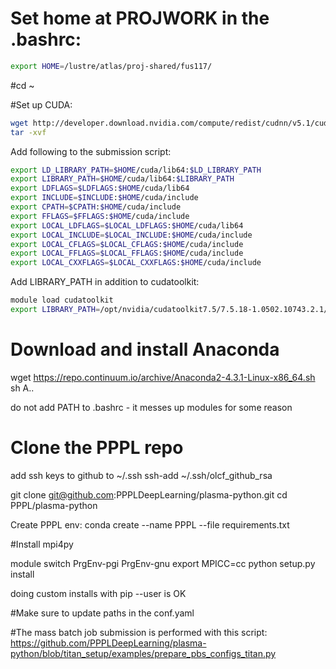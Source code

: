 # Set home at PROJWORK in the .bashrc:
```bash
export HOME=/lustre/atlas/proj-shared/fus117/
```

#cd ~


#Set up CUDA:
```bash
wget http://developer.download.nvidia.com/compute/redist/cudnn/v5.1/cudnn-7.5-linux-x64-v5.1.tgz
tar -xvf 
```

Add following to the submission script:

```bash
export LD_LIBRARY_PATH=$HOME/cuda/lib64:$LD_LIBRARY_PATH
export LIBRARY_PATH=$HOME/cuda/lib64:$LIBRARY_PATH
export LDFLAGS=$LDFLAGS:$HOME/cuda/lib64
export INCLUDE=$INCLUDE:$HOME/cuda/include
export CPATH=$CPATH:$HOME/cuda/include
export FFLAGS=$FFLAGS:$HOME/cuda/include
export LOCAL_LDFLAGS=$LOCAL_LDFLAGS:$HOME/cuda/lib64
export LOCAL_INCLUDE=$LOCAL_INCLUDE:$HOME/cuda/include
export LOCAL_CFLAGS=$LOCAL_CFLAGS:$HOME/cuda/include
export LOCAL_FFLAGS=$LOCAL_FFLAGS:$HOME/cuda/include
export LOCAL_CXXFLAGS=$LOCAL_CXXFLAGS:$HOME/cuda/include
```


Add LIBRARY_PATH in addition to cudatoolkit:
```bash
module load cudatoolkit
export LIBRARY_PATH=/opt/nvidia/cudatoolkit7.5/7.5.18-1.0502.10743.2.1/lib64:$LIBRARY_PATH
```

# Download and install Anaconda
wget https://repo.continuum.io/archive/Anaconda2-4.3.1-Linux-x86_64.sh
sh A..


do not add PATH to .bashrc - it messes up modules for some reason


# Clone the PPPL repo

add ssh keys to github to ~/.ssh
ssh-add ~/.ssh/olcf_github_rsa

git clone git@github.com:PPPLDeepLearning/plasma-python.git
cd PPPL/plasma-python

Create PPPL env:
conda create --name PPPL --file requirements.txt

#Install mpi4py

module switch PrgEnv-pgi PrgEnv-gnu
export MPICC=cc
python setup.py install


doing custom installs with pip --user is OK


#Make sure to update paths in the conf.yaml


#The mass batch job submission is performed with this script:
https://github.com/PPPLDeepLearning/plasma-python/blob/titan_setup/examples/prepare_pbs_configs_titan.py
